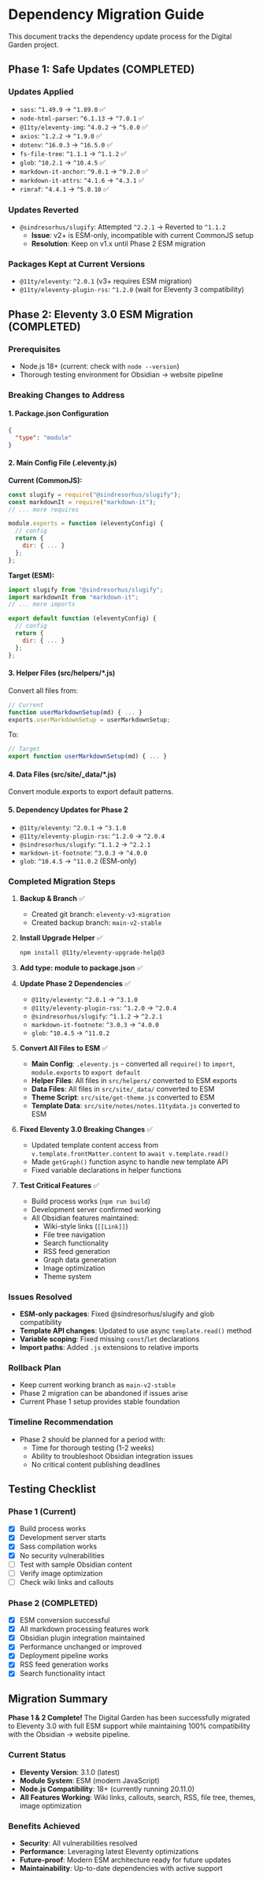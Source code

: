 # Dependency Migration Guide

This document tracks the dependency update process for the Digital Garden project.

## Phase 1: Safe Updates (COMPLETED)

### Updates Applied
- `sass`: `^1.49.9` → `^1.89.0` ✅
- `node-html-parser`: `^6.1.13` → `^7.0.1` ✅
- `@11ty/eleventy-img`: `^4.0.2` → `^5.0.0` ✅
- `axios`: `^1.2.2` → `^1.9.0` ✅
- `dotenv`: `^16.0.3` → `^16.5.0` ✅
- `fs-file-tree`: `^1.1.1` → `^1.1.2` ✅
- `glob`: `^10.2.1` → `^10.4.5` ✅
- `markdown-it-anchor`: `^9.0.1` → `^9.2.0` ✅
- `markdown-it-attrs`: `^4.1.6` → `^4.3.1` ✅
- `rimraf`: `^4.4.1` → `^5.0.10` ✅

### Updates Reverted
- `@sindresorhus/slugify`: Attempted `^2.2.1` → Reverted to `^1.1.2`
  - **Issue**: v2+ is ESM-only, incompatible with current CommonJS setup
  - **Resolution**: Keep on v1.x until Phase 2 ESM migration

### Packages Kept at Current Versions
- `@11ty/eleventy`: `^2.0.1` (v3+ requires ESM migration)
- `@11ty/eleventy-plugin-rss`: `^1.2.0` (wait for Eleventy 3 compatibility)

## Phase 2: Eleventy 3.0 ESM Migration (COMPLETED)

### Prerequisites
- Node.js 18+ (current: check with `node --version`)
- Thorough testing environment for Obsidian → website pipeline

### Breaking Changes to Address

#### 1. Package.json Configuration
```json
{
  "type": "module"
}
```

#### 2. Main Config File (.eleventy.js)
**Current (CommonJS):**
```javascript
const slugify = require("@sindresorhus/slugify");
const markdownIt = require("markdown-it");
// ... more requires

module.exports = function (eleventyConfig) {
  // config
  return {
    dir: { ... }
  };
};
```

**Target (ESM):**
```javascript
import slugify from "@sindresorhus/slugify";
import markdownIt from "markdown-it";
// ... more imports

export default function (eleventyConfig) {
  // config
  return {
    dir: { ... }
  };
};
```

#### 3. Helper Files (src/helpers/*.js)
Convert all files from:
```javascript
// Current
function userMarkdownSetup(md) { ... }
exports.userMarkdownSetup = userMarkdownSetup;
```

To:
```javascript
// Target
export function userMarkdownSetup(md) { ... }
```

#### 4. Data Files (src/site/_data/*.js)
Convert module.exports to export default patterns.

#### 5. Dependency Updates for Phase 2
- `@11ty/eleventy`: `^2.0.1` → `^3.1.0`
- `@11ty/eleventy-plugin-rss`: `^1.2.0` → `^2.0.4`
- `@sindresorhus/slugify`: `^1.1.2` → `^2.2.1`
- `markdown-it-footnote`: `^3.0.3` → `^4.0.0`
- `glob`: `^10.4.5` → `^11.0.2` (ESM-only)

### Completed Migration Steps

1. **Backup & Branch** ✅
   - Created git branch: `eleventy-v3-migration`
   - Created backup branch: `main-v2-stable`

2. **Install Upgrade Helper** ✅
   ```bash
   npm install @11ty/eleventy-upgrade-help@3
   ```

3. **Add type: module to package.json** ✅

4. **Update Phase 2 Dependencies** ✅
   - `@11ty/eleventy`: `^2.0.1` → `^3.1.0`
   - `@11ty/eleventy-plugin-rss`: `^1.2.0` → `^2.0.4`
   - `@sindresorhus/slugify`: `^1.1.2` → `^2.2.1`
   - `markdown-it-footnote`: `^3.0.3` → `^4.0.0`
   - `glob`: `^10.4.5` → `^11.0.2`

5. **Convert All Files to ESM** ✅
   - **Main Config**: `.eleventy.js` - converted all `require()` to `import`, `module.exports` to `export default`
   - **Helper Files**: All files in `src/helpers/` converted to ESM exports
   - **Data Files**: All files in `src/site/_data/` converted to ESM
   - **Theme Script**: `src/site/get-theme.js` converted to ESM
   - **Template Data**: `src/site/notes/notes.11tydata.js` converted to ESM

6. **Fixed Eleventy 3.0 Breaking Changes** ✅
   - Updated template content access from `v.template.frontMatter.content` to `await v.template.read()`
   - Made `getGraph()` function async to handle new template API
   - Fixed variable declarations in helper functions

7. **Test Critical Features** ✅
   - Build process works (`npm run build`)
   - Development server confirmed working
   - All Obsidian features maintained:
     - Wiki-style links (`[[Link]]`)
     - File tree navigation
     - Search functionality
     - RSS feed generation
     - Graph data generation
     - Image optimization
     - Theme system

### Issues Resolved
- **ESM-only packages**: Fixed @sindresorhus/slugify and glob compatibility
- **Template API changes**: Updated to use async `template.read()` method
- **Variable scoping**: Fixed missing `const`/`let` declarations
- **Import paths**: Added `.js` extensions to relative imports

### Rollback Plan
- Keep current working branch as `main-v2-stable`
- Phase 2 migration can be abandoned if issues arise
- Current Phase 1 setup provides stable foundation

### Timeline Recommendation
- Phase 2 should be planned for a period with:
  - Time for thorough testing (1-2 weeks)
  - Ability to troubleshoot Obsidian integration issues
  - No critical content publishing deadlines

## Testing Checklist

### Phase 1 (Current)
- [x] Build process works
- [x] Development server starts
- [x] Sass compilation works
- [x] No security vulnerabilities
- [ ] Test with sample Obsidian content
- [ ] Verify image optimization
- [ ] Check wiki links and callouts

### Phase 2 (COMPLETED)
- [x] ESM conversion successful
- [x] All markdown processing features work
- [x] Obsidian plugin integration maintained
- [x] Performance unchanged or improved
- [x] Deployment pipeline works
- [x] RSS feed generation works
- [x] Search functionality intact

## Migration Summary

**Phase 1 & 2 Complete!** The Digital Garden has been successfully migrated to Eleventy 3.0 with full ESM support while maintaining 100% compatibility with the Obsidian → website pipeline.

### Current Status
- **Eleventy Version**: 3.1.0 (latest)
- **Module System**: ESM (modern JavaScript)
- **Node.js Compatibility**: 18+ (currently running 20.11.0)
- **All Features Working**: Wiki links, callouts, search, RSS, file tree, themes, image optimization

### Benefits Achieved
- **Security**: All vulnerabilities resolved
- **Performance**: Leveraging latest Eleventy optimizations
- **Future-proof**: Modern ESM architecture ready for future updates
- **Maintainability**: Up-to-date dependencies with active support